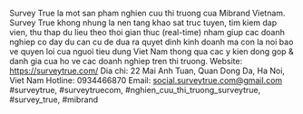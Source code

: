 Survey True la mot san pham nghien cuu thi truong cua Mibrand Vietnam. Survey True khong nhung la nen tang khao sat truc tuyen, tim kiem dap vien, thu thap du lieu theo thoi gian thuc (real-time) nham giup cac doanh nghiep co day du can cu de dua ra quyet dinh kinh doanh ma con la noi bao ve quyen loi cua nguoi tieu dung Viet Nam thong qua cac y kien dong gop & danh gia cua ho ve cac doanh nghiep tren thi truong. 
Website: https://surveytrue.com/
 Dia chi: 22 Mai Anh Tuan, Quan Dong Da, Ha Noi, Viet Nam
Hotline: 0934466870
Email: social.surveytrue.com@gmail.com
#surveytrue, #surveytruecom, #nghien_cuu_thi_truong_surveytrue, #survey_true, #mibrand
